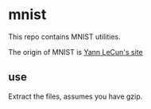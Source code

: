 # mnist

This repo contains MNIST utilities.

The origin of MNIST is [Yann LeCun's site](https://yann.lecun.com/exdb/mnist/)


## use

Extract the files, assumes you have gzip.



